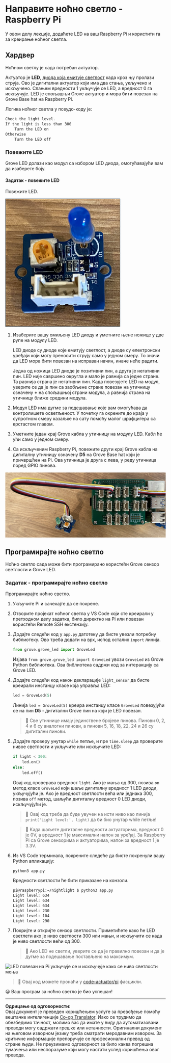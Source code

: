 <!--
CO_OP_TRANSLATOR_METADATA:
{
  "original_hash": "4db8a3879a53490513571df2f6cf7641",
  "translation_date": "2025-08-28T14:13:07+00:00",
  "source_file": "1-getting-started/lessons/3-sensors-and-actuators/pi-actuator.md",
  "language_code": "sr"
}
-->
# Направите ноћно светло - Raspberry Pi

У овом делу лекције, додаћете LED на ваш Raspberry Pi и користити га за креирање ноћног светла.

## Хардвер

Ноћном светлу је сада потребан актуатор.

Актуатор је **LED**, [диода која емитује светлост](https://wikipedia.org/wiki/Light-emitting_diode) када кроз њу пролази струја. Ово је дигитални актуатор који има два стања, укључено и искључено. Слањем вредности 1 укључује се LED, а вредност 0 га искључује. LED је спољашњи Grove актуатор и мора бити повезан на Grove Base hat на Raspberry Pi.

Логика ноћног светла у псеудо-коду је:

```output
Check the light level.
If the light is less than 300
    Turn the LED on
Otherwise
    Turn the LED off
```

### Повежите LED

Grove LED долази као модул са избором LED диода, омогућавајући вам да изаберете боју.

#### Задатак - повежите LED

Повежите LED.

![Grove LED](../../../../../translated_images/grove-led.6c853be93f473cf2c439cfc74bb1064732b22251a83cedf66e62f783f9cc1a79.sr.png)

1. Изаберите вашу омиљену LED диоду и уметните њене ножице у две рупе на модулу LED.

    LED диоде су диоде које емитују светлост, а диоде су електронски уређаји који могу преносити струју само у једном смеру. То значи да LED мора бити повезан на исправан начин, иначе неће радити.

    Једна од ножица LED диоде је позитивни пин, а друга је негативни пин. LED није савршено округла и мало је равнија са једне стране. Та равнија страна је негативни пин. Када повезујете LED на модул, уверите се да је пин са заобљене стране повезан на утичницу означену **+** на спољашњој страни модула, а равнија страна на утичницу ближе средини модула.

1. Модул LED има дугме за подешавање које вам омогућава да контролишете осветљеност. У почетку га окрените до краја у супротном смеру казаљке на сату помоћу малог шрафцигера са крстастом главом.

1. Уметните један крај Grove кабла у утичницу на модулу LED. Кабл ће ући само у једном смеру.

1. Са искљученим Raspberry Pi, повежите други крај Grove кабла на дигиталну утичницу означену **D5** на Grove Base hat који је причвршћен на Pi. Ова утичница је друга с лева, у реду утичница поред GPIO пинова.

![Grove LED повезан на утичницу D5](../../../../../translated_images/pi-led.97f1d474981dc35d1c7996c7b17de355d3d0a6bc9606d79fa5f89df933415122.sr.png)

## Програмирајте ноћно светло

Ноћно светло сада може бити програмирано користећи Grove сензор светлости и Grove LED.

### Задатак - програмирајте ноћно светло

Програмирајте ноћно светло.

1. Укључите Pi и сачекајте да се покрене.

1. Отворите пројекат ноћног светла у VS Code који сте креирали у претходном делу задатка, било директно на Pi или повезан користећи Remote SSH екстензију.

1. Додајте следећи код у `app.py` датотеку да бисте увезли потребну библиотеку. Ово треба додати на врх, испод осталих `import` линија.

    ```python
    from grove.grove_led import GroveLed
    ```

    Изјава `from grove.grove_led import GroveLed` увози `GroveLed` из Grove Python библиотека. Ова библиотека садржи код за интеракцију са Grove LED.

1. Додајте следећи код након декларације `light_sensor` да бисте креирали инстанцу класе која управља LED:

    ```python
    led = GroveLed(5)
    ```

    Линија `led = GroveLed(5)` креира инстанцу класе `GroveLed` повезујући се на пин **D5** - дигитални Grove пин на који је LED повезан.

    > 💁 Све утичнице имају јединствене бројеве пинова. Пинови 0, 2, 4 и 6 су аналогни пинови, а пинови 5, 16, 18, 22, 24 и 26 су дигитални пинови.

1. Додајте проверу унутар `while` петље, и пре `time.sleep` да проверите нивое светлости и укључите или искључите LED:

    ```python
    if light < 300:
        led.on()
    else:
        led.off()
    ```

    Овај код проверава вредност `light`. Ако је мања од 300, позива `on` метод класе `GroveLed` који шаље дигиталну вредност 1 LED диоди, укључујући је. Ако је вредност светлости већа или једнака 300, позива `off` метод, шаљући дигиталну вредност 0 LED диоди, искључујући је.

    > 💁 Овај код треба да буде увучен на исти ниво као линија `print('Light level:', light)` да би био унутар while петље!

    > 💁 Када шаљете дигиталне вредности актуаторима, вредност 0 је 0V, а вредност 1 је максимални напон за уређај. За Raspberry Pi са Grove сензорима и актуаторима, напон за вредност 1 је 3.3V.

1. Из VS Code терминала, покрените следеће да бисте покренули вашу Python апликацију:

    ```sh
    python3 app.py
    ```

    Вредности светлости ће бити приказане на конзоли.

    ```output
    pi@raspberrypi:~/nightlight $ python3 app.py 
    Light level: 634
    Light level: 634
    Light level: 634
    Light level: 230
    Light level: 104
    Light level: 290
    ```

1. Покријте и откријте сензор светлости. Приметићете како ће LED светлети ако је ниво светлости 300 или мањи, и искључити се када је ниво светлости већи од 300.

    > 💁 Ако LED не светли, уверите се да је правилно повезан и да је дугме за подешавање постављено на максимум.

![LED повезан на Pi укључује се и искључује како се ниво светлости мења](../../../../../images/pi-running-assignment-1-1.gif)

> 💁 Овај код можете пронаћи у [code-actuator/pi](../../../../../1-getting-started/lessons/3-sensors-and-actuators/code-actuator/pi) фасцикли.

😀 Ваш програм за ноћно светло је био успешан!

---

**Одрицање од одговорности**:  
Овај документ је преведен коришћењем услуге за превођење помоћу вештачке интелигенције [Co-op Translator](https://github.com/Azure/co-op-translator). Иако се трудимо да обезбедимо тачност, молимо вас да имате у виду да аутоматизовани преводи могу садржати грешке или нетачности. Оригинални документ на његовом изворном језику треба сматрати меродавним извором. За критичне информације препоручује се професионални превод од стране људи. Не преузимамо одговорност за било каква погрешна тумачења или неспоразуме који могу настати услед коришћења овог превода.